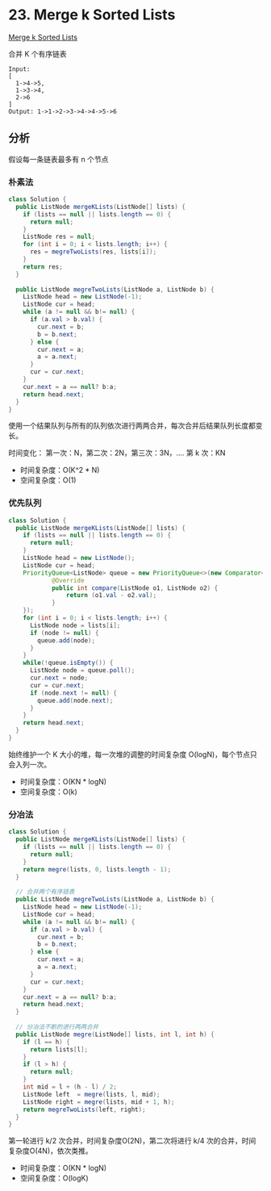 # 23. Merge k Sorted Lists

[Merge k Sorted Lists](https://leetcode.com/problems/merge-k-sorted-lists/)

合并 K 个有序链表

```
Input:
[
  1->4->5,
  1->3->4,
  2->6
]
Output: 1->1->2->3->4->4->5->6
```

## 分析

假设每一条链表最多有 n 个节点

### 朴素法

```java
class Solution {
  public ListNode mergeKLists(ListNode[] lists) {
    if (lists == null || lists.length == 0) {
      return null;
    }
    ListNode res = null;
    for (int i = 0; i < lists.length; i++) {
      res = megreTwoLists(res, lists[i]);
    }
    return res;
  }
  
  public ListNode megreTwoLists(ListNode a, ListNode b) {
    ListNode head = new ListNode(-1);
    ListNode cur = head;
    while (a != null && b!= null) {
      if (a.val > b.val) {
        cur.next = b;
        b = b.next;      
      } else {
        cur.next = a;
        a = a.next;
      }
      cur = cur.next;
    }
    cur.next = a == null? b:a;
    return head.next;
  }
}
```

使用一个结果队列与所有的队列依次进行两两合并，每次合并后结果队列长度都变长。

时间变化：
第一次：N，第二次：2N，第三次：3N，.... 第 k 次：KN

- 时间复杂度：O(K^2 * N)
- 空间复杂度：O(1)

### 优先队列

```java
class Solution {
  public ListNode mergeKLists(ListNode[] lists) {
    if (lists == null || lists.length == 0) {
      return null;
    }
    ListNode head = new ListNode();
    ListNode cur = head;
    PriorityQueue<ListNode> queue = new PriorityQueue<>(new Comparator<ListNode>() {
            @Override
            public int compare(ListNode o1, ListNode o2) {
                return (o1.val - o2.val);
            }
    });
    for (int i = 0; i < lists.length; i++) {
      ListNode node = lists[i];
      if (node != null) {
        queue.add(node);
      }
    }
    while(!queue.isEmpty()) {
      ListNode node = queue.poll();
      cur.next = node;
      cur = cur.next;
      if (node.next != null) {
        queue.add(node.next);
      }
    }
    return head.next;
  }
}
```

始终维护一个 K 大小的堆，每一次堆的调整的时间复杂度 O(logN)，每个节点只会入列一次。

- 时间复杂度：O(KN * logN)
- 空间复杂度：O(k)

### 分冶法

```java
class Solution {
  public ListNode mergeKLists(ListNode[] lists) {
    if (lists == null || lists.length == 0) {
      return null;
    }    
    return megre(lists, 0, lists.length - 1);
  }
  
  // 合并两个有序链表
  public ListNode megreTwoLists(ListNode a, ListNode b) {
    ListNode head = new ListNode(-1);
    ListNode cur = head;
    while (a != null && b!= null) {
      if (a.val > b.val) {
        cur.next = b;
        b = b.next;      
      } else {
        cur.next = a;
        a = a.next;
      }
      cur = cur.next;
    }
    cur.next = a == null? b:a;
    return head.next;
  }
  
  // 分冶法不断的进行两两合并
  public ListNode megre(ListNode[] lists, int l, int h) {
    if (l == h) {
      return lists[l];
    }
    if (l > h) {
      return null;
    }
    int mid = l + (h - l) / 2;
    ListNode left  = megre(lists, l, mid);
    ListNode right = megre(lists, mid + 1, h);
    return megreTwoLists(left, right);
  }
}
```

第一轮进行 k/2 次合并，时间复杂度O(2N)，第二次将进行 k/4 次的合并，时间复杂度O(4N)，依次类推。

- 时间复杂度：O(KN * logN)
- 空间复杂度：O(logK)



